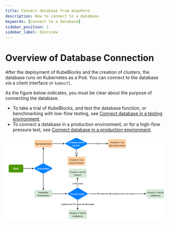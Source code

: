 ```yaml
---
title: Connect database from anywhere
description: How to connect to a database
keywords: [connect to a database]
sidebar_position: 1
sidebar_label: Overview
---
```


# Overview of Database Connection

After the deployment of KubeBlocks and the creation of clusters, the database runs on Kubernetes as a Pod. You can connect to the database via a client interface or `kubectl`.

As the figure below indicates, you must be clear about the purpose of connecting the database.

- To take a trial of KubeBlocks, and test the database function, or benchmarking with low-flow testing, see [Connect database in a testing environment](connect-database-in-testing-environment.md).
- To connect a database in a production environment, or for a high-flow pressure test, see [Connect database in a production environment](connect-database-in-production-environment.md).

![Connect database](./../../img/connect_database.png)
